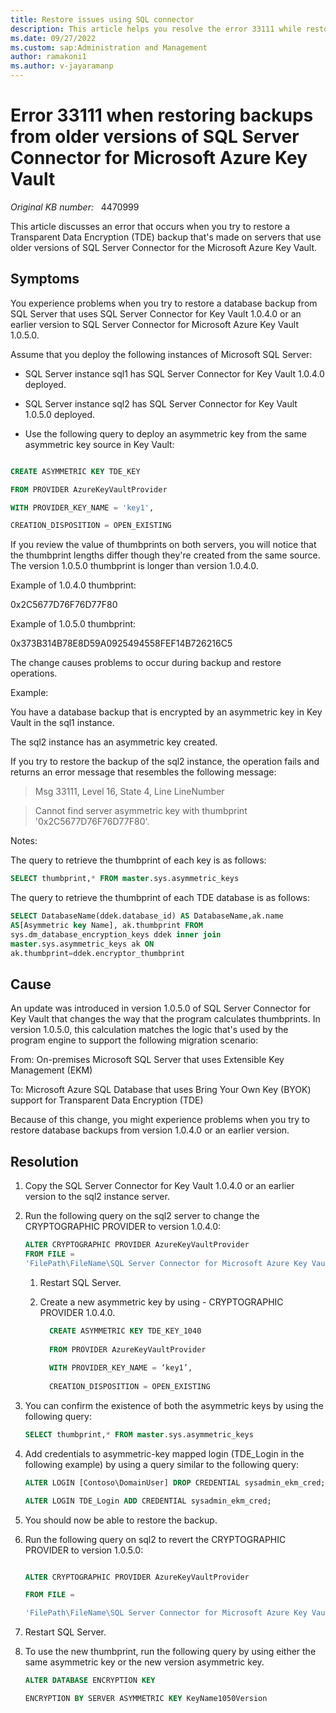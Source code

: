 ```yaml
---
title: Restore issues using SQL connector
description: This article helps you resolve the error 33111 while restoring backups from the previous versions of SQL Server
ms.date: 09/27/2022
ms.custom: sap:Administration and Management
author: ramakoni1
ms.author: v-jayaramanp
---
```


# Error 33111 when restoring backups from older versions of SQL Server Connector for Microsoft Azure Key Vault

_Original KB number:_ &nbsp;  4470999

This article discusses an error that  occurs when you try to restore a Transparent Data Encryption (TDE) backup that's made on servers that use older versions of SQL Server Connector for the Microsoft Azure Key Vault.

## Symptoms

You experience problems when you try to restore a database backup from SQL Server that uses SQL Server Connector for Key Vault 1.0.4.0 or an earlier version to SQL Server Connector for Microsoft Azure Key Vault 1.0.5.0.

Assume that you deploy the following instances of Microsoft SQL Server:

- SQL Server instance sql1 has SQL Server Connector for Key Vault 1.0.4.0 deployed.

- SQL Server instance sql2 has SQL Server Connector for Key Vault 1.0.5.0 deployed.

- Use the following query to deploy an asymmetric key from the same asymmetric key source in Key Vault:

```sql

CREATE ASYMMETRIC KEY TDE_KEY 

FROM PROVIDER AzureKeyVaultProvider 

WITH PROVIDER_KEY_NAME = 'key1', 

CREATION_DISPOSITION = OPEN_EXISTING

```

If you review the value of thumbprints on both servers, you will notice that the thumbprint lengths differ though they're created from the same source. The version 1.0.5.0 thumbprint is longer than version 1.0.4.0.

Example of 1.0.4.0 thumbprint:

0x2C5677D76F76D77F80

Example of 1.0.5.0 thumbprint:

0x373B314B78E8D59A0925494558FEF14B726216C5

The change causes problems to occur during backup and restore operations.

Example:

You have a database backup that is encrypted by an asymmetric key in Key Vault in the sql1 instance.

The sql2 instance has an asymmetric key created.

If you try to restore the backup of the sql2 instance, the operation fails and returns an error message that resembles the following message:

> Msg 33111, Level 16, State 4, Line LineNumber

> Cannot find server asymmetric key with thumbprint '0x2C5677D76F76D77F80'.

Notes:

The query to retrieve the thumbprint of each key is as follows:

```sql
SELECT thumbprint,* FROM master.sys.asymmetric_keys
```

The query to retrieve the thumbprint of each TDE database is as follows:

```sql
SELECT DatabaseName(ddek.database_id) AS DatabaseName,ak.name
AS[Asymmetric key Name], ak.thumbprint FROM
sys.dm_database_encryption_keys ddek inner join
master.sys.asymmetric_keys ak ON
ak.thumbprint=ddek.encryptor_thumbprint
```

## Cause

An update was introduced in version 1.0.5.0 of SQL Server Connector for Key Vault that changes the way that the program calculates thumbprints. In version 1.0.5.0, this calculation matches the logic that's used by the program engine to support the following migration scenario:

From: On-premises Microsoft SQL Server that uses Extensible Key Management (EKM)

To: Microsoft Azure SQL Database that uses Bring Your Own Key (BYOK) support for Transparent Data Encryption (TDE)

Because of this change, you might experience problems when you try to restore database backups from version 1.0.4.0 or an earlier version.

## Resolution

1. Copy the SQL Server Connector for Key Vault 1.0.4.0 or an earlier version to the sql2 instance server.

1. Run the following query on the sql2 server to change the CRYPTOGRAPHIC PROVIDER to version 1.0.4.0:

     ```sql
     ALTER CRYPTOGRAPHIC PROVIDER AzureKeyVaultProvider
     FROM FILE =
     'FilePath\FileName\SQL Server Connector for Microsoft Azure Key Vault\1.0.4.0\Microsoft.AzureKeyVaultService.EKM.dll'
    ```

      1. Restart SQL Server.

      1. Create a new asymmetric key by using - CRYPTOGRAPHIC PROVIDER 1.0.4.0.

         ```sql
           CREATE ASYMMETRIC KEY TDE_KEY_1040 
        
           FROM PROVIDER AzureKeyVaultProvider 
        
           WITH PROVIDER_KEY_NAME = ‘key1’, 
        
           CREATION_DISPOSITION = OPEN_EXISTING
         ```

1. You can confirm the existence of both the asymmetric keys by using the following query:

    ```sql
    SELECT thumbprint,* FROM master.sys.asymmetric_keys
    ```

1. Add credentials to asymmetric-key mapped login (TDE_Login in the following example) by using a query similar to the following query:

    ```sql
    ALTER LOGIN [Contoso\DomainUser] DROP CREDENTIAL sysadmin_ekm_cred; 
    
    ALTER LOGIN TDE_Login ADD CREDENTIAL sysadmin_ekm_cred;
    ```

1. You should now be able to restore the backup.

1. Run the following query on sql2 to revert the CRYPTOGRAPHIC PROVIDER to version 1.0.5.0:

    ```sql
    
    ALTER CRYPTOGRAPHIC PROVIDER AzureKeyVaultProvider 
    
    FROM FILE =
    
    'FilePath\FileName\SQL Server Connector for Microsoft Azure Key Vault\1.0.5.0\Microsoft.AzureKeyVaultService.EKM.dll'
    
    ```

1. Restart SQL Server.

1. To  use the new thumbprint, run the following query by using either the same asymmetric key or the new version asymmetric key.

    ```sql
    ALTER DATABASE ENCRYPTION KEY
    
    ENCRYPTION BY SERVER ASYMMETRIC KEY KeyName1050Version
    ```
